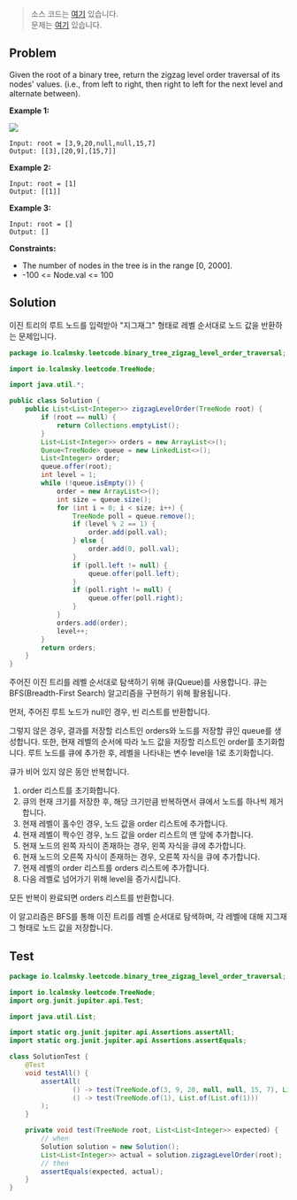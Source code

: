 > 소스 코드는 [여기](https://github.com/lcalmsky/leetcode/blob/master/src/main/java/io/lcalmsky/leetcode/binary_tree_zigzag=level_order_traversal/Solution.java) 있습니다.  
> 문제는 [여기](https://leetcode.com/problems/binary-tree-zigzag=level-order-traversal/) 있습니다.

## Problem

Given the root of a binary tree, return the zigzag level order traversal of its nodes' values. (i.e., from left to right, then right to left for the next level and alternate between).

**Example 1:**

![](https://assets.leetcode.com/uploads/2021/02/19/tree1.jpg)

```text
Input: root = [3,9,20,null,null,15,7]
Output: [[3],[20,9],[15,7]]
```

**Example 2:**

```text
Input: root = [1]
Output: [[1]]
```

**Example 3:**

```text
Input: root = []
Output: []
```

**Constraints:**

* The number of nodes in the tree is in the range [0, 2000].
* -100 <= Node.val <= 100

## Solution

이진 트리의 루트 노드를 입력받아 "지그재그" 형태로 레벨 순서대로 노드 값을 반환하는 문제입니다.

```java
package io.lcalmsky.leetcode.binary_tree_zigzag_level_order_traversal;

import io.lcalmsky.leetcode.TreeNode;

import java.util.*;

public class Solution {
    public List<List<Integer>> zigzagLevelOrder(TreeNode root) {
        if (root == null) {
            return Collections.emptyList();
        }
        List<List<Integer>> orders = new ArrayList<>();
        Queue<TreeNode> queue = new LinkedList<>();
        List<Integer> order;
        queue.offer(root);
        int level = 1;
        while (!queue.isEmpty()) {
            order = new ArrayList<>();
            int size = queue.size();
            for (int i = 0; i < size; i++) {
                TreeNode poll = queue.remove();
                if (level % 2 == 1) {
                    order.add(poll.val);
                } else {
                    order.add(0, poll.val);
                }
                if (poll.left != null) {
                    queue.offer(poll.left);
                }
                if (poll.right != null) {
                    queue.offer(poll.right);
                }
            }
            orders.add(order);
            level++;
        }
        return orders;
    }
}

```

주어진 이진 트리를 레벨 순서대로 탐색하기 위해 큐(Queue)를 사용합니다. 큐는 BFS(Breadth-First Search) 알고리즘을 구현하기 위해 활용됩니다.

먼저, 주어진 루트 노드가 null인 경우, 빈 리스트를 반환합니다.

그렇지 않은 경우, 결과를 저장할 리스트인 orders와 노드를 저장할 큐인 queue를 생성합니다. 또한, 현재 레벨의 순서에 따라 노드 값을 저장할 리스트인 order를 초기화합니다. 루트 노드를 큐에 추가한 후, 레벨을 나타내는 변수 level을 1로 초기화합니다.

큐가 비어 있지 않은 동안 반복합니다.

1. order 리스트를 초기화합니다.
1. 큐의 현재 크기를 저장한 후, 해당 크기만큼 반복하면서 큐에서 노드를 하나씩 제거합니다.
1. 현재 레벨이 홀수인 경우, 노드 값을 order 리스트에 추가합니다.
1. 현재 레벨이 짝수인 경우, 노드 값을 order 리스트의 맨 앞에 추가합니다.
1. 현재 노드의 왼쪽 자식이 존재하는 경우, 왼쪽 자식을 큐에 추가합니다.
1. 현재 노드의 오른쪽 자식이 존재하는 경우, 오른쪽 자식을 큐에 추가합니다.
1. 현재 레벨의 order 리스트를 orders 리스트에 추가합니다.
1. 다음 레벨로 넘어가기 위해 level을 증가시킵니다.

모든 반복이 완료되면 orders 리스트를 반환합니다.

이 알고리즘은 BFS를 통해 이진 트리를 레벨 순서대로 탐색하며, 각 레벨에 대해 지그재그 형태로 노드 값을 저장합니다.

## Test

```java
package io.lcalmsky.leetcode.binary_tree_zigzag_level_order_traversal;

import io.lcalmsky.leetcode.TreeNode;
import org.junit.jupiter.api.Test;

import java.util.List;

import static org.junit.jupiter.api.Assertions.assertAll;
import static org.junit.jupiter.api.Assertions.assertEquals;

class SolutionTest {
    @Test
    void testAll() {
        assertAll(
                () -> test(TreeNode.of(3, 9, 20, null, null, 15, 7), List.of(List.of(3), List.of(20, 9), List.of(15, 7))),
                () -> test(TreeNode.of(1), List.of(List.of(1)))
        );
    }

    private void test(TreeNode root, List<List<Integer>> expected) {
        // when
        Solution solution = new Solution();
        List<List<Integer>> actual = solution.zigzagLevelOrder(root);
        // then
        assertEquals(expected, actual);
    }
}
```